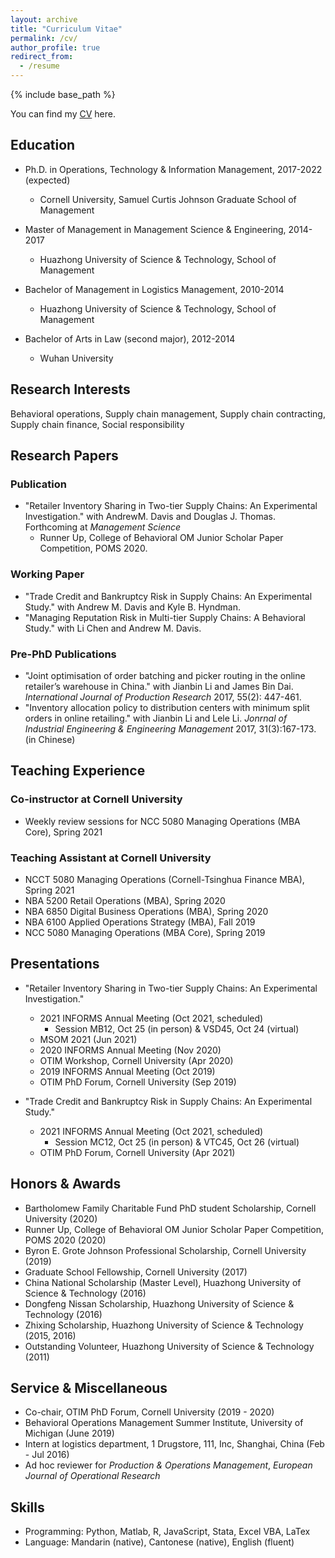 ```yaml
---
layout: archive
title: "Curriculum Vitae"
permalink: /cv/
author_profile: true
redirect_from:
  - /resume
---
```


{% include base_path %}

You can find my [CV](https://rihuanhuang.github.io/files/CV_rihuanhuang.pdf) here. 

## Education
* Ph.D. in Operations, Technology & Information Management, 2017-2022 (expected)
    * Cornell University, Samuel Curtis Johnson Graduate School of Management

* Master of Management in Management Science & Engineering, 2014-2017
    * Huazhong University of Science & Technology, School of Management

* Bachelor of Management in Logistics Management, 2010-2014
    * Huazhong University of Science & Technology, School of Management
* Bachelor of Arts in Law (second major), 2012-2014
    * Wuhan University

## Research Interests
Behavioral operations, Supply chain management, Supply chain contracting, Supply chain finance, Social responsibility

## Research Papers
### Publication
* "Retailer Inventory Sharing in Two-tier Supply Chains:  An Experimental Investigation." with AndrewM. Davis and 
  Douglas J. Thomas. Forthcoming at *Management Science*
    * Runner Up, College of Behavioral OM Junior Scholar Paper Competition, POMS 2020.
  
### Working Paper
* "Trade Credit and Bankruptcy Risk in Supply Chains: An Experimental Study." with Andrew M. Davis and Kyle B. Hyndman.
* "Managing Reputation Risk in Multi-tier Supply Chains: A Behavioral Study." with Li Chen and Andrew M. Davis.

### Pre-PhD Publications
* "Joint optimisation of order batching and picker routing in the online retailer’s warehouse in China." with Jianbin Li and James Bin Dai. *International Journal of Production Research* 2017, 55(2):  447-461.
* "Inventory allocation policy to distribution centers with minimum split orders in online retailing." with Jianbin Li and Lele Li. *Jonrnal of Industrial Engineering & Engineering Management* 2017, 31(3):167-173. (in Chinese)

## Teaching Experience
### Co-instructor at Cornell University
* Weekly review sessions for NCC 5080 Managing Operations (MBA Core), Spring 2021

### Teaching Assistant at Cornell University
* NCCT 5080 Managing Operations (Cornell-Tsinghua Finance MBA), Spring 2021
* NBA 5200 Retail Operations (MBA), Spring 2020
* NBA 6850 Digital Business Operations (MBA), Spring 2020
* NBA 6100 Applied Operations Strategy (MBA), Fall 2019
* NCC 5080 Managing Operations (MBA Core), Spring 2019

## Presentations
* "Retailer Inventory Sharing in Two-tier Supply Chains: An Experimental Investigation."
    * 2021 INFORMS Annual Meeting (Oct 2021, scheduled)
      * Session MB12, Oct 25 (in person) & VSD45, Oct 24 (virtual) 
    * MSOM 2021 (Jun 2021)
    * 2020 INFORMS Annual Meeting (Nov 2020)
    * OTIM Workshop, Cornell University (Apr 2020)
    * 2019 INFORMS Annual Meeting (Oct 2019)
    * OTIM PhD Forum, Cornell University (Sep 2019)

* "Trade Credit and Bankruptcy Risk in Supply Chains: An Experimental Study."
  * 2021 INFORMS Annual Meeting (Oct 2021, scheduled)
    * Session MC12, Oct 25 (in person) & VTC45, Oct 26 (virtual) 
  * OTIM PhD Forum, Cornell University (Apr 2021)
  
## Honors & Awards
* Bartholomew Family Charitable Fund PhD student Scholarship, Cornell University (2020)
* Runner Up, College of Behavioral OM Junior Scholar Paper Competition, POMS 2020 (2020)
* Byron E. Grote Johnson Professional Scholarship, Cornell University (2019)
* Graduate School Fellowship, Cornell University (2017)
* China National Scholarship (Master Level), Huazhong University of Science & Technology (2016)
* Dongfeng Nissan Scholarship, Huazhong University of Science & Technology (2016)
* Zhixing Scholarship, Huazhong University of Science & Technology (2015, 2016)
* Outstanding Volunteer, Huazhong University of Science & Technology (2011)

## Service & Miscellaneous
* Co-chair, OTIM PhD Forum, Cornell University (2019 - 2020)
* Behavioral Operations Management Summer Institute, University of Michigan (June 2019)
* Intern at logistics department, 1 Drugstore, 111, Inc, Shanghai, China (Feb - Jul 2016)
* Ad hoc reviewer for *Production & Operations Management*, *European Journal of Operational Research*

## Skills
* Programming: Python, Matlab, R, JavaScript, Stata, Excel VBA, LaTex
* Language: Mandarin (native), Cantonese (native), English (fluent)